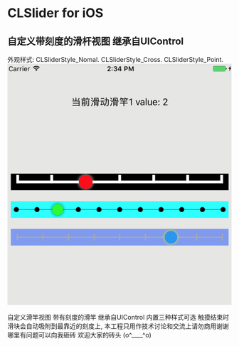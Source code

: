 CLSlider for iOS
===============


自定义带刻度的滑杆视图 继承自UIControl
---

外观样式:
CLSliderStyle_Nomal.
CLSliderStyle_Cross.
CLSliderStyle_Point.
![](https://github.com/chuliangliang/CLSlider/blob/master/slider-demo.png)


自定义滑竿视图 带有刻度的滑竿 继承自UIControl 内置三种样式可选 触摸结束时滑块会自动吸附到最靠近的刻度上, 本工程只用作技术讨论和交流上请勿商用谢谢 哪里有问题可以向我砸砖 欢迎大家的砖头 (o^____^o)
